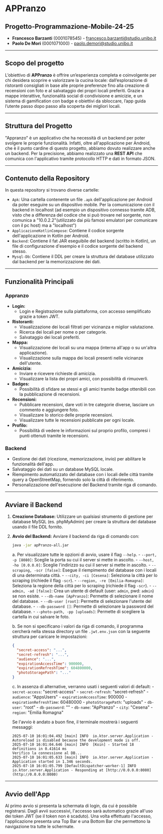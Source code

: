 # APPranzo

## Progetto-Programmazione-Mobile-24-25
- **Francesco Barzanti** (0001078545) - francesco.barzanti@studio.unibo.it
- **Paolo De Mori** (0001071000) - paolo.demori@studio.unibo.it

---

## Scopo del progetto
L’obiettivo di **APPranzo** è offrire un’esperienza completa e coinvolgente per chi desidera scoprire e valorizzare la cucina locale: dall’esplorazione di ristoranti consigliati in base alle proprie preferenze fino alla creazione di recensioni con foto e al salvataggio dei propri locali preferiti. Grazie a mappe interattive, funzionalità social di condivisione e amicizie, e un sistema di gamification con badge e obiettivi da sbloccare, l’app guida l’utente passo dopo passo alla scoperta dei migliori locali.

---

## Struttura del Progetto
"Appranzo" è un applicativo che ha necessità di un backend per poter svolgere le proprie funzionalità. Infatti, oltre all'applicazione per Android, che è il punto cardine di questo progetto, abbiamo dovuto realizzare anche un backend. Per la precisione, abbiamo realizzato una **REST API** che comunica con l'applicativo tramite protocollo HTTP e dati in formato JSON.

---

## Contenuto della Repository
In questa repository si trovano diverse cartelle:
- `Apk`: Una cartella contenente un file `.apk` dell'applicazione per Android da poter eseguire su un dispositivo mobile. Per la comunicazione con il backend in localhost (ad esempio un dispositivo connesso tramite ADB, visto che a differenza del    codice che si può trovare nel sorgente, non comunica a "10.0.2.2"(utilizzato dai più famosi emulatori per comunicare con il pc host) ma a "localhost")
- `ApplicazioneKotlinCompose`: Contiene il codice sorgente dell'applicazione in Kotlin per Android.
- `Backend`: Contiene il fat JAR eseguibile del backend (scritto in Kotlin), un file di configurazione d'esempio e il codice sorgente del backend stesso.
- `Mysql-Db`: Contiene il DDL per creare la struttura del database utilizzato dal backend per la memorizzazione dei dati.

---

## Funzionalità Principali

### Appranzo
- **Login:**
  - Login e Registrazione sulla piattaforma, con accesso semplificato grazie a token JWT.
- **Ristoranti:**
  - Visualizzazione dei locali filtrati per vicinanza e miglior valutazione.
  - Ricerca dei locali per nome o per categorie.
  - Salvataggio dei locali preferiti.
- **Mappa:**
  - Visualizzazione dei locali su una mappa (interna all'app o su un'altra applicazione).
  - Visualizzazione sulla mappa dei locali presenti nelle vicinanze dell'utente.
- **Amicizia:**
  - Inviare e ricevere richieste di amicizia.
  - Visualizzare la lista dei propri amici, con possibilità di rimuoverli.
- **Badges:**
  - Possibilità di sfidare se stessi e gli amici tramite badge ottenibili con la pubblicazione di recensioni.
- **Recensioni:**
  - Pubblicare recensioni, dare voti in tre categorie diverse, lasciare un commento e aggiungere foto.
  - Visualizzare lo storico delle proprie recensioni.
  - Visualizzare tutte le recensioni pubblicate per ogni locale.
- **Profilo:**
  - Possibilità di vedere le informazioni sul proprio profilo, compresi i punti ottenuti tramite le recensioni.

### Backend
- Gestione dei dati (ricezione, memorizzazione, invio) per abilitare le funzionalità dell'app.
- Salvataggio dei dati su un database MySQL locale.
- Riempimento automatizzato del database con i locali delle città tramite query a OpenStreetMap, fornendo solo la città di riferimento.
- Personalizzazione dell'esecuzione del Backend tramite riga di comando.

---

## Avviare il Backend

1.  **Creazione Database:**
    Utilizzare un qualsiasi strumento di gestione per database MySQL (es. phpMyAdmin) per creare la struttura del database usando il file DDL fornito.

2.  **Avvio del Backend:**
    Avviare il backend da riga di comando con:
    ```bash
    java -jar apPranzo-all.jar
    ```
    a. Per visualizzare tutte le opzioni di avvio, usare il flag `--help`.
        - `--port, -p [8080]`: Sceglie la porta su cui il server si mette in ascolto.
        - `--host, -ho [0.0.0.0]`: Sceglie l'indirizzo su cui il server si mette in ascolto.
        - `--scraping, -scr [false]`: Esegue il riempimento del database con i locali di una determinata città.
        - `--city, -ci [Cesena]`: Seleziona la città per lo scraping (richiede il flag `-scr`).
        - `--region, -re [Emilia-Romagna]`: Seleziona la regione della città per lo scraping (richiede il flag `-scr`).
        - `--admin, -ad [false]`: Crea un utente di default (user: `admin`, pwd: `admin`) se non esiste.
        - `--db-name [ApPranzo]`: Permette di selezionare il nome del database.
        - `--db-user [root]`: Permette di selezionare l'utente del database.
        - `--db-password []`: Permette di selezionare la password del database.
        - `--photo-path, -pp [uploads]`: Permette di scegliere la cartella in cui salvare le foto.

    b. Se non si specificano i valori da riga di comando, il programma cercherà nella stessa directory un file `.jwt.env.json` con la seguente struttura per caricare le impostazioni:
    ```json
    {
      "secret-access": "...",
      "secret-refresh": "...",
      "audience": "...",
      "expirationAccessTime": 900000,
      "expirationRefreshTime": 604800000,
      "photoStoragePath": "..."
    }
    ```

    c. In assenza di alternative, verranno usati i seguenti valori di default:
        - `secret-access`: "secret-access"
        - `secret-refresh`: "secret-refresh"
        - `audience`: "AppsUsers"
        - `expirationAccessTime`: 900000
        - `expirationRefreshTime`: 60480000
        - `photoStoragePath`: "uploads"
        - `db-user`: "root"
        - `db-password`: ""
        - `db-name`: "ApPranzo"
        - `city`: "Cesena"
        - `region`: "Emilia Romagna"

    Se l'avvio è andato a buon fine, il terminale mostrerà i seguenti messaggi:
    ```
    2025-07-10 16:01:04.492 [main] INFO  io.ktor.server.Application - Autoreload is disabled because the development mode is off.
    2025-07-10 16:01:04.646 [main] INFO  [Koin] - Started 18 definitions in 0.41614 ms
    Verifico la connessione al DB...
    2025-07-10 16:01:05.633 [main] INFO  io.ktor.server.Application - Application started in 1.346 seconds.
    2025-07-10 16:01:05.799 [DefaultDispatcher-worker-1] INFO  io.ktor.server.Application - Responding at [http://0.0.0.0:8080](http://0.0.0.0:8080)
    ```

---

## Avvio dell'App
Al primo avvio si presenta la schermata di login, da cui è possibile registrarsi. Dagli avvii successivi, l'accesso sarà automatico grazie all'uso dei token JWT (se il token non è scaduto). Una volta effettuato l'accesso, l'applicazione presenta una Top Bar e una Bottom Bar che permettono la navigazione tra tutte le schermate.
